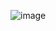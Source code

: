 ![image](https://github.com/AlexSklk/flutter11-30/assets/159269929/73bef13c-8c18-4a3b-b95d-53b11d3abaf5)

